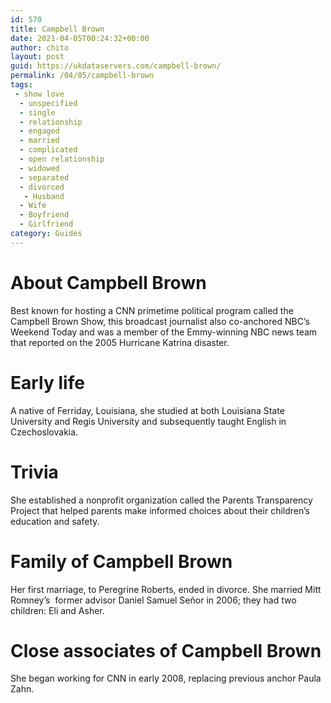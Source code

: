 ```yaml
---
id: 570
title: Campbell Brown
date: 2021-04-05T00:24:32+00:00
author: chito
layout: post
guid: https://ukdataservers.com/campbell-brown/
permalink: /04/05/campbell-brown
tags:
 - show love
  - unspecified
  - single
  - relationship
  - engaged
  - married
  - complicated
  - open relationship
  - widowed
  - separated
  - divorced
   - Husband
  - Wife
  - Boyfriend
  - Girlfriend
category: Guides
---
```




  
  
#  About Campbell Brown
                  
                  
                  
Best known for hosting a CNN primetime political program called the Campbell Brown Show, this broadcast journalist also co-anchored NBC&#8217;s Weekend Today and was a member of the Emmy-winning NBC news team that reported on the 2005 Hurricane Katrina disaster.
                  
                
                
                
# Early life
                  
                  
                  
A native of Ferriday, Louisiana, she studied at both Louisiana State University and Regis University and subsequently taught English in Czechoslovakia.
                  
                
                
                
# Trivia
                  
                  
                  
She established a nonprofit organization called the Parents Transparency Project that helped parents make informed choices about their children&#8217;s education and safety.
                  
                
                
                
# Family of Campbell Brown
                  
                  
                  
Her first marriage, to Peregrine Roberts, ended in divorce. She married Mitt Romney&#8217;s  former advisor Daniel Samuel Señor in 2006; they had two children: Eli and Asher.
                  
                
                
                
# Close associates of Campbell Brown
                  
                  
                  
She began working for CNN in early 2008, replacing previous anchor Paula Zahn.
                  
                
              
            
          
          
          
    
    
  
